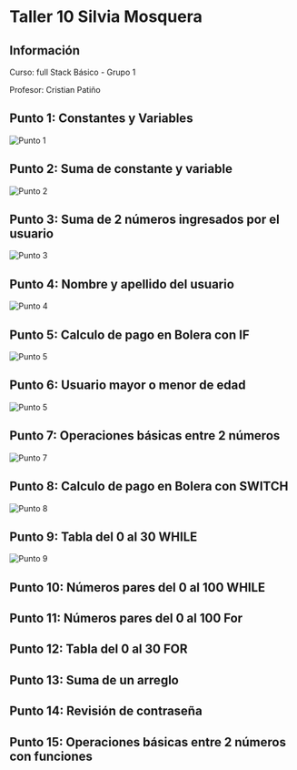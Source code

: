 <h1>Taller 10 Silvia Mosquera </h1>

<h2> Información</h2>
<p>Curso: full Stack Básico - Grupo 1 </p>
<p>Profesor: Cristian Patiño</p>

<h2> Punto 1: Constantes y Variables</h2>
<img src="./public/images/punto 1.png" alt="Punto 1">

<h2> Punto 2: Suma de constante y variable</h2>
<img src="./public/images/punto 2.png" alt="Punto 2">

<h2> Punto 3: Suma de 2 números ingresados por el usuario</h2>
<img src="./public/images/punto 3.png" alt="Punto 3">

<h2> Punto 4: Nombre y apellido del usuario</h2>
<img src="./public/images/punto 4.png" alt="Punto 4">

<h2> Punto 5: Calculo de pago en Bolera con IF</h2>
<img src="./public/images/punto 5.png" alt="Punto 5">

<h2> Punto 6: Usuario mayor o menor de edad</h2>
<img src="./public/images/punto 6.png" alt="Punto 5">

<h2> Punto 7: Operaciones básicas entre 2 números</h2>
<img src="./public/images/punto 7.png" alt="Punto 7">

<h2> Punto 8: Calculo de pago en Bolera con SWITCH</h2>
<img src="./public/images/punto 8.png" alt="Punto 8">

<h2> Punto 9: Tabla del 0 al 30 WHILE</h2>
<img src="./public/images/punto 9.png" alt="Punto 9">

<h2> Punto 10: Números pares del 0 al 100 WHILE</h2>

<h2> Punto 11: Números pares del 0 al 100 For</h2>

<h2> Punto 12: Tabla del 0 al 30 FOR</h2>

<h2> Punto 13: Suma de un arreglo</h2>

<h2> Punto 14: Revisión de contraseña</h2>

<h2> Punto 15: Operaciones básicas entre 2 números con funciones</h2>